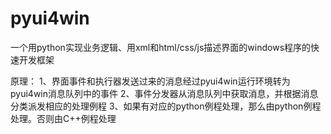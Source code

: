 pyui4win
========

一个用python实现业务逻辑、用xml和html/css/js描述界面的windows程序的快速开发框架

原理：
1、界面事件和执行器发送过来的消息经过pyui4win运行环境转为pyui4win消息队列中的事件
2、事件分发器从消息队列中获取消息，并根据消息分类派发相应的处理例程
3、如果有对应的python例程处理，那么由python例程处理。否则由C++例程处理



